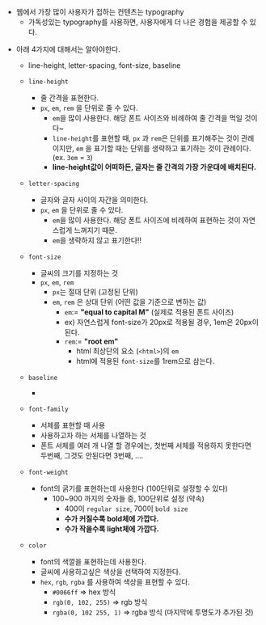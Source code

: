 - 웹에서 가장 많이 사용자가 접하는 컨텐츠는 typography
  - 가독성있는 typography를 사용하면, 사용자에게 더 나은 경험을 제공할 수 있다.

* 아래 4가지에 대해서는 알아야한다.

  - line-height, letter-spacing, font-size, baseline

  * `line-height`

    - 줄 간격을 표현한다.
    - `px`, `em`, `rem` 을 단위로 줄 수 있다.
      - `em`을 많이 사용한다. 해당 폰트 사이즈와 비례하여 줄 간격을 먹일 것이다~
      - `line-height`를 표현할 때, `px` 과 `rem`은 단위를 표기해주는 것이 관례이지만, `em` 을 표기할 때는 단위를 생략하고 표기하는 것이 관례이다. (ex. `3em` = `3`)
      - **line-height값이 어떠하든, 글자는 줄 간격의 가장 가운대에 배치된다.**

  * `letter-spacing`

    - 글자와 글자 사이의 자간을 의미한다.
    - `px`, `em` 을 단위로 줄 수 있다.
      - `em`을 많이 사용한다. 해당 폰트 사이즈에 비례하여 표현하는 것이 자연스럽게 느껴지기 때문.
      - `em`을 생략하지 않고 표기한다!!

  * `font-size`

    - 글씨의 크기를 지정하는 것
    - `px`, `em`, `rem`
      - `px`는 절대 단위 (고정된 단위)
      - `em`, `rem` 은 상대 단위 (어떤 값을 기준으로 변하는 값)
        - `em`:= **"equal to capital M"** (실제로 적용된 폰트 사이즈)
        * ex) 자연스럽게 font-size가 20px로 적용될 경우, 1em은 20px이 된다.
        * `rem`:= **"root em"**
          - html 최상단의 요소 (`<html>`)의 `em`
          - html에 적용된 `font-size`를 1rem으로 삼는다.

  * `baseline`

    -

  * `font-family`

    - 서체를 표현할 때 사용
    - 사용하고자 하는 서체를 나열하는 것
    - 폰트 서체를 여러 개 나열 할 경우에는, 첫번째 서체를 적용하지 못한다면 두번째, 그것도 안된다면 3번째, ....

  - `font-weight`

    - font의 굵기를 표현하는데 사용한다 (100단위로 설정할 수 있다)
      - 100~900 까지의 숫자들 중, 100단위로 설정 (약속)
        - 400이 `regular size`, 700이 `bold size`
        - **수가 커질수록 bold체에 가깝다.**
        - **수가 작을수록 light체에 가깝다.**

  - `color`

    - font의 색깔을 표현하는데 사용한다.

    * 글씨에 사용하고싶은 색상을 선택하여 지정한다.
    * `hex`, `rgb`, `rgba` 를 사용하여 색상을 표현할 수 있다.
      - `#0066ff` => hex 방식
      - `rgb(0, 102, 255)` => rgb 방식
      - `rgba(0, 102 255, 1)` => rgba 방식 (마지막에 투명도가 추가된 것)
